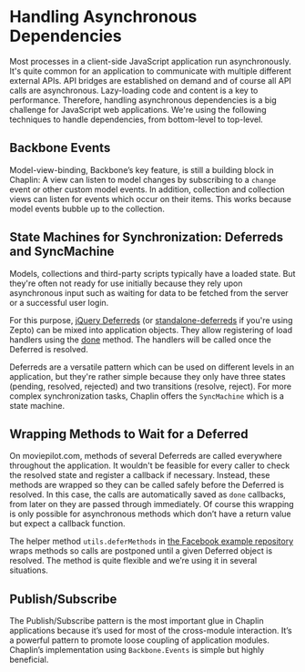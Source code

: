 # Handling Asynchronous Dependencies

Most processes in a client-side JavaScript application run asynchronously. It's quite common for an application to communicate with multiple different external APIs. API bridges are established on demand and of course all API calls are asynchronous. Lazy-loading code and content is a key to performance. Therefore, handling asynchronous dependencies is a big challenge for JavaScript web applications. We're using the following techniques to handle dependencies, from bottom-level to top-level.

## Backbone Events

Model-view-binding, Backbone’s key feature, is still a building block in Chaplin: A view can listen to model changes by subscribing to a `change` event or other custom model events. In addition, collection and collection views can listen for events which occur on their items. This works because model events bubble up to the collection.

## State Machines for Synchronization: Deferreds and SyncMachine

Models, collections and third-party scripts typically have a loaded state. But they're often not ready for use initially because they rely upon asynchronous input such as waiting for data to be fetched from the server or a successful user login.

For this purpose, [jQuery Deferreds](http://api.jquery.com/category/deferred-object/) (or [standalone-deferreds](https://github.com/Mumakil/Standalone-Deferred) if you're using Zepto) can be mixed into application objects. They allow registering of load handlers using the [done](http://api.jquery.com/deferred.done/) method. The handlers will be called once the Deferred is resolved.

Deferreds are a versatile pattern which can be used on different levels in an application, but they're rather simple because they only have three states (pending, resolved, rejected) and two transitions (resolve, reject). For more complex synchronization tasks, Chaplin offers the `SyncMachine` which is a state machine.

## Wrapping Methods to Wait for a Deferred

On moviepilot.com, methods of several Deferreds are called everywhere throughout the application. It wouldn't be feasible for every caller to check the resolved state and register a callback if necessary. Instead, these methods are wrapped so they can be called safely before the Deferred is resolved. In this case, the calls are automatically saved as `done` callbacks, from later on they are passed through immediately. Of course this wrapping is only possible for asynchronous methods which don’t have a return value but expect a callback function.

The helper method `utils.deferMethods` in [the Facebook example repository](https://github.com/chaplinjs/facebook-example/blob/master/coffee/lib/utils.coffee) wraps methods so calls are postponed until a given Deferred object is resolved. The method is quite flexible and we’re using it in several situations.

## Publish/Subscribe

The Publish/Subscribe pattern is the most important glue in Chaplin applications because it’s used for most of the cross-module interaction. It’s a powerful pattern to promote loose coupling of application modules. Chaplin’s implementation using `Backbone.Events` is simple but highly beneficial.